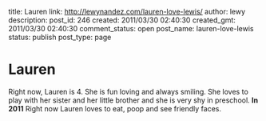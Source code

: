 title: Lauren
link: http://lewynandez.com/lauren-love-lewis/
author: lewy
description: 
post_id: 246
created: 2011/03/30 02:40:30
created_gmt: 2011/03/30 02:40:30
comment_status: open
post_name: lauren-love-lewis
status: publish
post_type: page

# Lauren

Right now, Lauren is 4. She is fun loving and always smiling. She loves to play with her sister and her little brother and she is very shy in preschool. **In 2011** Right now Lauren loves to eat, poop and see friendly faces.

